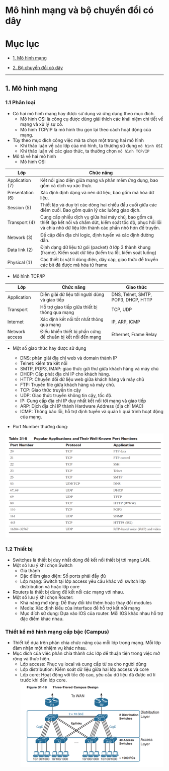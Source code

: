 # Mô hình mạng và bộ chuyển đổi có dây

# Mục lục

* [1. Mô hình mạng ](#1)

* [2. Bộ chuyển đổi có dây](#2)

---

<a name = '1'></a>

## 1. Mô hình mạng

### 1.1 Phân loại

- Có hai mô hình mạng hay được sử dụng và ứng dụng theo mục đích. 
    - Mô hình OSI là công cụ được dùng giải thích các khái niệm chi tiết về mạng và xử lý sự cố. 
    - Mô hình TCP/IP là mô hình thu gọn lại theo cách hoạt động của mạng. 
- Tùy theo mục đích công việc mà ta chọn một trong hai mô hình
    - Khi thảo luận về các lớp của mô hình, ta thường sử dụng `mô hình OSI`
    - Khi thảo luận về các giao thức, ta thường chọn `mô hình TCP/IP`
- Mô tả về hai mô hình 
    - Mô hình OSI

| Lớp | Chức năng |
| ---- | -------- |
| Application (7) | Kết nối giao diện giữa mạng và phần mềm ứng dụng, bao gồm cả dịch vụ xác thực. |
| Presentation (6) | Xác định định dạng và nén dữ liệu, bao gồm mã hóa dữ liệu. | 
| Session (5) | Thiết lập và duy trì các dòng hai chiều đầu cuối giữa các điểm cuối. Bao gồm quản lý các luồng giao dịch. |
| Transport (4) | Cung cấp nhiều dịch vụ giữa hai máy chủ, bao gồm cả thiết lập kết nối và chấm dứt, kiểm soát tốc độ, phục hồi lỗi và chia nhỏ dữ liệu lớn thành các phần nhỏ hơn để truyền. |
| Network (3) | Đề cập đến địa chỉ logic, định tuyến và xác định đường dẫn. |
| Data link (2) | Định dạng dữ liệu từ gói (packet) ở lớp 3 thành khung (frame). Kiểm soát dữ liệu (kiểm tra lỗi, kiểm soát luồng) |
| Physical (1) | Các thiết bị vật lí dùng điện, dây cáp, giao thức để truyền các bit đã được mã hóa từ frame |
   - Mô hình TCP/IP

| Lớp | Chức năng | Giao thức |
| --- | --------- | -------- |
| Application | Diễn giải dữ liệu tới người dùng và giao tiếp | DNS, Telnet, SMTP, POP3, DHCP, HTTP |
| Transport | Hỗ trợ giao tiếp giữa thiết bị thông qua mạng | TCP, UDP | 
| Internet | Xác định kết nối tốt nhất thông qua mạng | IP, ARP, ICMP |
| Network access | Điều khiển thiết bị phần cứng để chuẩn bị kết nối đến mạng | Ethernet, Frame Relay |

- Một số giao thức hay được sử dụng 
    - DNS: phân giải địa chỉ web và domain thành IP
    - Telnet: kiểm tra kết nối 
    - SMTP, POP3, IMAP: giao thức gửi thư giữa khách hàng và máy chủ
    - DHCP: Cấp phát địa chỉ IP cho khách hàng.
    - HTTP: Chuyển đổi dữ liệu web giữa khách hàng và máy chủ 
    - FTP: Truyền file giữa khách hàng và máy chủ.
    - TCP: Giao thức truyền tin cậy
    - UDP: Giao thức truyền không tin cậy, tốc độ.
    - IP: Cung cấp địa chỉ IP duy nhất kết nối tới mạng và giao tiếp
    - ARP: Dịch địa chỉ IP thành Hardware Address (địa chỉ MAC)
    - ICMP: Thông báo lỗi, hỗ trợ định tuyến và quản lí quá trình hoạt động của mạng.

- Port Number thường dùng: 

![1](/image/2021-03-31_15-09-50.png)

### 1.2 Thiết bị

- Switches là thiết bị duy nhất dùng để kết nối thiết bị tới mạng LAN.
- Một số lưu ý khi chọn Switch
    - Giá thành 
    - Đặc điểm giao diện: Số ports phải đầy đủ
    - Lớp mạng: Switch tại lớp access yêu cầu khác với switch lớp distribution và hoặc lớp core
- Routers là thiết bị dùng để kết nối các mạng với nhau. 
- Một số lưu ý khi chọn Router: 
    - Khả năng mở rộng: Dễ thay đổi khi thêm hoặc thay đổi modules
    - Media: Xác định kiểu của interface để hỗ trợ kết nối mạng
    - Mục đích sử dụng: Dựa vào IOS của router. Mỗi IOS khác nhau hỗ trợ đặc điểm khác nhau. 

### Thiết kế mô hình mạng cấp bậc (Campus)
- Thiết kế dựa trên phân chia chức năng của mỗi lớp trong mạng. Mỗi lớp đảm nhận một nhiệm vụ khác nhau. 
- Mục đích của việc phân chia thành các lớp để thuận tiện trong việc mở rộng và thực hiện. 
    - Lớp access: Phục vụ local và cung cấp từ xa cho người dùng 
    - Lớp distribution: Kiểm soát dữ liệu giữa hai lớp access và core 
    - Lớp core: Hoạt động với tốc độ cao, yêu cầu dữ liệu đã được xử lí trước khi đến lớp core. 
![2](/image/2021-03-31_15-57-31.png)

